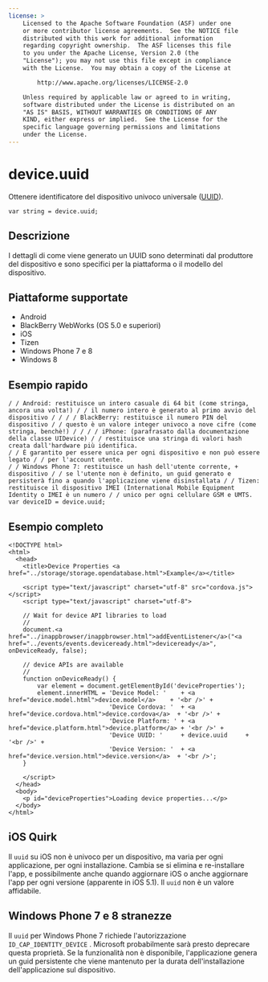 ```yaml
---
license: >
    Licensed to the Apache Software Foundation (ASF) under one
    or more contributor license agreements.  See the NOTICE file
    distributed with this work for additional information
    regarding copyright ownership.  The ASF licenses this file
    to you under the Apache License, Version 2.0 (the
    "License"); you may not use this file except in compliance
    with the License.  You may obtain a copy of the License at

        http://www.apache.org/licenses/LICENSE-2.0

    Unless required by applicable law or agreed to in writing,
    software distributed under the License is distributed on an
    "AS IS" BASIS, WITHOUT WARRANTIES OR CONDITIONS OF ANY
    KIND, either express or implied.  See the License for the
    specific language governing permissions and limitations
    under the License.
---
```


# device.uuid

Ottenere identificatore del dispositivo univoco universale ([UUID][1]).

 [1]: http://en.wikipedia.org/wiki/Universally_Unique_Identifier

    var string = device.uuid;
    

## Descrizione

I dettagli di come viene generato un UUID sono determinati dal produttore del dispositivo e sono specifici per la piattaforma o il modello del dispositivo.

## Piattaforme supportate

*   Android
*   BlackBerry WebWorks (OS 5.0 e superiori)
*   iOS
*   Tizen
*   Windows Phone 7 e 8
*   Windows 8

## Esempio rapido

    / / Android: restituisce un intero casuale di 64 bit (come stringa, ancora una volta!) / / il numero intero è generato al primo avvio del dispositivo / / / / BlackBerry: restituisce il numero PIN del dispositivo / / questo è un valore integer univoco a nove cifre (come stringa, benchè!) / / / / iPhone: (parafrasato dalla documentazione della classe UIDevice) / / restituisce una stringa di valori hash creata dall'hardware più identifica.
    / / È garantito per essere unica per ogni dispositivo e non può essere legato / / per l'account utente.
    / / Windows Phone 7: restituisce un hash dell'utente corrente, + dispositivo / / se l'utente non è definito, un guid generato e persisterà fino a quando l'applicazione viene disinstallata / / Tizen: restituisce il dispositivo IMEI (International Mobile Equipment Identity o IMEI è un numero / / unico per ogni cellulare GSM e UMTS.
    var deviceID = device.uuid;
    

## Esempio completo

    <!DOCTYPE html>
    <html>
      <head>
        <title>Device Properties <a href="../storage/storage.opendatabase.html">Example</a></title>
    
        <script type="text/javascript" charset="utf-8" src="cordova.js"></script>
        <script type="text/javascript" charset="utf-8">
    
        // Wait for device API libraries to load
        //
        document.<a href="../inappbrowser/inappbrowser.html">addEventListener</a>("<a href="../events/events.deviceready.html">deviceready</a>", onDeviceReady, false);
    
        // device APIs are available
        //
        function onDeviceReady() {
            var element = document.getElementById('deviceProperties');
            element.innerHTML = 'Device Model: '    + <a href="device.model.html">device.model</a>    + '<br />' +
                                'Device Cordova: '  + <a href="device.cordova.html">device.cordova</a>  + '<br />' +
                                'Device Platform: ' + <a href="device.platform.html">device.platform</a> + '<br />' +
                                'Device UUID: '     + device.uuid     + '<br />' +
                                'Device Version: '  + <a href="device.version.html">device.version</a>  + '<br />';
        }
    
        </script>
      </head>
      <body>
        <p id="deviceProperties">Loading device properties...</p>
      </body>
    </html>
    

## iOS Quirk

Il `uuid` su iOS non è univoco per un dispositivo, ma varia per ogni applicazione, per ogni installazione. Cambia se si elimina e re-installare l'app, e possibilmente anche quando aggiornare iOS o anche aggiornare l'app per ogni versione (apparente in iOS 5.1). Il `uuid` non è un valore affidabile.

## Windows Phone 7 e 8 stranezze

Il `uuid` per Windows Phone 7 richiede l'autorizzazione `ID_CAP_IDENTITY_DEVICE` . Microsoft probabilmente sarà presto deprecare questa proprietà. Se la funzionalità non è disponibile, l'applicazione genera un guid persistente che viene mantenuto per la durata dell'installazione dell'applicazione sul dispositivo.